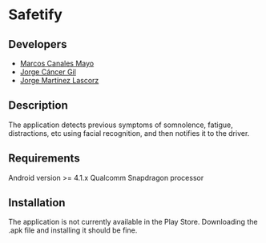 # Safetify

## Developers
* [Marcos Canales Mayo](https://github.com/MarcosCM) 
* [Jorge Cáncer Gil](https://github.com/jorcox)
* [Jorge Martínez Lascorz](https://github.com/JorgeCoke)

## Description
The application detects previous symptoms of somnolence, fatigue, distractions, etc using facial recognition, and then notifies it to the driver.

## Requirements
Android version >= 4.1.x
Qualcomm Snapdragon processor

## Installation
The application is not currently available in the Play Store. Downloading the .apk file and installing it should be fine.
